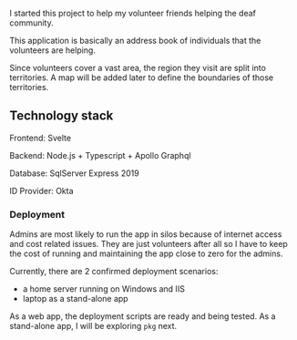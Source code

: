 I started this project to help my volunteer friends helping the deaf community.

This application is basically an address book of individuals that the volunteers are helping.

Since volunteers cover a vast area, the region they visit are split into territories.  A map will be added later to define the boundaries of those territories.


## Technology stack
Frontend: Svelte

Backend: Node.js + Typescript + Apollo Graphql

Database: SqlServer Express 2019

ID Provider: Okta

### Deployment

Admins are most likely to run the app in silos because of internet access and cost related issues.
They are just volunteers after all so I have to keep the cost of running and maintaining the app close to zero for the admins.

Currently, there are 2 confirmed deployment scenarios:
- a home server running on Windows and IIS
- laptop as a stand-alone app

As a web app, the deployment scripts are ready and being tested.  As a stand-alone app, I will be exploring `pkg` next.